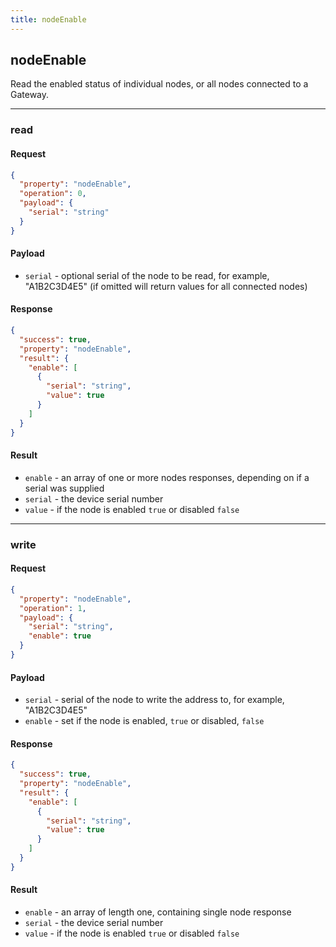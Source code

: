 ```yaml
---
title: nodeEnable
---
```


## nodeEnable
Read the enabled status of individual nodes, or all nodes connected to a Gateway.


------------------------------------------------------------------------------------------------------------------

### read

#### Request
```json
{
  "property": "nodeEnable",
  "operation": 0,
  "payload": {
    "serial": "string"
  }
}
```

#### Payload
- `serial` - optional serial of the node to be read, for example, "A1B2C3D4E5" (if omitted will return values for all connected nodes)

#### Response
```json
{
  "success": true,
  "property": "nodeEnable",
  "result": {
    "enable": [
      {
        "serial": "string",
        "value": true
      }
    ]
  }
}
```

#### Result
- `enable` - an array of one or more nodes responses, depending on if a serial was supplied
- `serial` - the device serial number
- `value` - if the node is enabled `true` or disabled `false`

------------------------------------------------------------------------------------------------------------------

### write

#### Request
```json
{
  "property": "nodeEnable",
  "operation": 1,
  "payload": {
    "serial": "string",
    "enable": true
  }
}
```

#### Payload
- `serial` - serial of the node to write the address to, for example, "A1B2C3D4E5"
- `enable` - set if the node is enabled, `true` or disabled, `false`

#### Response
```json
{
  "success": true,
  "property": "nodeEnable",
  "result": {
    "enable": [
      {
        "serial": "string",
        "value": true
      }
    ]
  }
}
```

#### Result
- `enable` - an array of length one, containing single node response
- `serial` - the device serial number
- `value` - if the node is enabled `true` or disabled `false`
